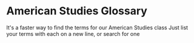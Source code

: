 # American Studies Glossary
It's a faster way to find the terms for our American Studies class
Just list your terms with each on a new line, or search for one
